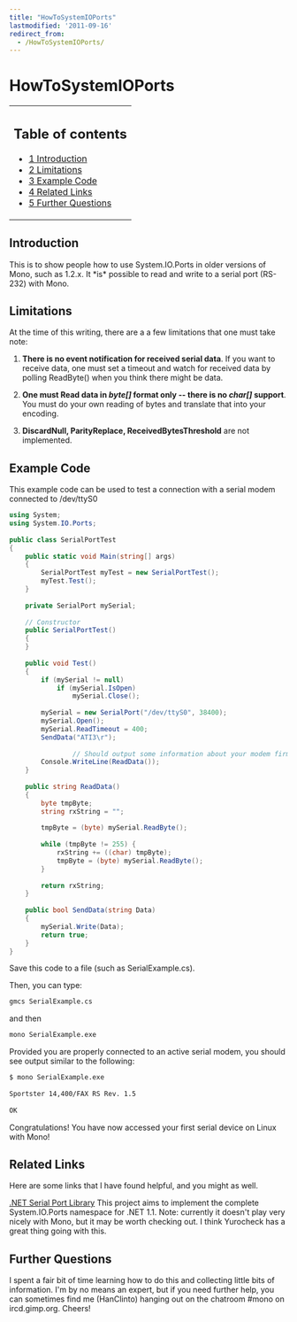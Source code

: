 ```yaml
---
title: "HowToSystemIOPorts"
lastmodified: '2011-09-16'
redirect_from:
  - /HowToSystemIOPorts/
---
```


HowToSystemIOPorts
==================

<table>
<col width="100%" />
<tbody>
<tr class="odd">
<td align="left"><h2>Table of contents</h2>
<ul>
<li><a href="#introduction">1 Introduction</a></li>
<li><a href="#limitations">2 Limitations</a></li>
<li><a href="#example-code">3 Example Code</a></li>
<li><a href="#related-links">4 Related Links</a></li>
<li><a href="#further-questions">5 Further Questions</a></li>
</ul></td>
</tr>
</tbody>
</table>

Introduction
------------

This is to show people how to use System.IO.Ports in older versions of Mono, such as 1.2.x. It \*is\* possible to read and write to a serial port (RS-232) with Mono.

Limitations
-----------

At the time of this writing, there are a a few limitations that one must take note:

1) **There is no event notification for received serial data**. If you want to receive data, one must set a timeout and watch for received data by polling ReadByte() when you think there might be data.

2) **One must Read data in *byte[]* format only -- there is no *char[]* support**. You must do your own reading of bytes and translate that into your encoding.

3) **DiscardNull, ParityReplace, ReceivedBytesThreshold** are not implemented.

Example Code
------------

This example code can be used to test a connection with a serial modem connected to /dev/ttyS0

``` csharp
using System;
using System.IO.Ports;
 
public class SerialPortTest
{
    public static void Main(string[] args)
    {
        SerialPortTest myTest = new SerialPortTest();
        myTest.Test();
    }
 
    private SerialPort mySerial;
 
    // Constructor
    public SerialPortTest()
    {
    }
 
    public void Test()
    {
        if (mySerial != null)
            if (mySerial.IsOpen)
                mySerial.Close();
 
        mySerial = new SerialPort("/dev/ttyS0", 38400);
        mySerial.Open();
        mySerial.ReadTimeout = 400;
        SendData("ATI3\r");
 
                // Should output some information about your modem firmware
        Console.WriteLine(ReadData());
    }
 
    public string ReadData()
    {
        byte tmpByte;
        string rxString = "";
 
        tmpByte = (byte) mySerial.ReadByte();
 
        while (tmpByte != 255) {
            rxString += ((char) tmpByte);
            tmpByte = (byte) mySerial.ReadByte();
        }
 
        return rxString;
    }
 
    public bool SendData(string Data)
    {
        mySerial.Write(Data);
        return true;
    }
}
```

Save this code to a file (such as SerialExample.cs).

Then, you can type:

``` bash
gmcs SerialExample.cs
```

and then

``` bash
mono SerialExample.exe
```

Provided you are properly connected to an active serial modem, you should see output similar to the following:

``` bash
$ mono SerialExample.exe
 
Sportster 14,400/FAX RS Rev. 1.5
 
OK
```

Congratulations! You have now accessed your first serial device on Linux with Mono!

Related Links
-------------

Here are some links that I have found helpful, and you might as well.

[.NET Serial Port Library](http://sourceforge.net/projects/serialportnet/) This project aims to implement the complete System.IO.Ports namespace for .NET 1.1. Note: currently it doesn't play very nicely with Mono, but it may be worth checking out. I think Yurocheck has a great thing going with this.

Further Questions
-----------------

I spent a fair bit of time learning how to do this and collecting little bits of information. I'm by no means an expert, but if you need further help, you can sometimes find me (HanClinto) hanging out on the chatroom #mono on ircd.gimp.org. Cheers!

